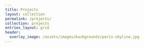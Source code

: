 ```yaml
---
title: Projects
layout: collection
permalink: /projects/
collection: projects
entries_layout: grid
header:
  overlay_image: /assets/images/backgrounds/paris-skyline.jpg
---
```

